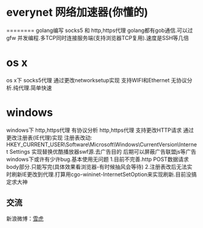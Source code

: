 # everynet 网络加速器(你懂的)
========
golang编写 socks5 和 http,https代理
golang都有gob通信.可以过gfw
并发编程.多TCP同时连接服务端(支持浏览器TCP复用).速度是SSH等几倍
# os x
os x下 socks5代理
通过更改networksetup实现
支持WIFI和Ethernet
无协议分析.纯代理.简单快速
# windows
windows下 http,https代理
有协议分析 http,https代理 支持更改HTTP请求
通过更改注册表(IE代理)实现
注册表改动: HKEY_CURRENT_USER\Software\Microsoft\Windows\CurrentVersion\Internet Settings
实现替换优酷播放器swf源.去广告目的
后期可以屏蔽广告联盟js等广告
windows下或许有少许bug.基本使用无问题
1.目前不完善.http POST数据请求body部分.只能写完(具体效果看浏览器-有时候抽风会等待)
2.注册表改后无法实时刷新IE更改到代理.打算用cgo-wininet-InternetSetOption来实现刷新.目前没搞定求大神
## 交流
新浪微博：[雪虎](http://weibo.com/sun8911879)

